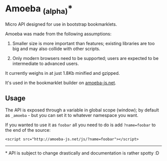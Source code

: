 # Amoeba <sub>(alpha)</sub><super>*</super>

Micro API designed for use in bootstrap bookmarklets.

Amoeba was made from the following assumptions:

1. Smaller size is more important than features; existing libraries are too big and may also collide with other scripts.

2. Only modern browsers need to be supported; users are expected to be intermediate to advanced users.

It currently weighs in at just 1.8Kb minified and gzipped.

It's used in the bookmarklet builder on [amoeba-js.net](http://amoeba-js.net/).

## Usage

The API is exposed through a variable in global scope (window); by default as `_amoeba` - but you can set it to whatever namespace you want.

If you wanted to use it as `foobar` all you need to do is add `?name=foobar` to the end of the source:

	<script src="http://amoeba-js.net/js/?name=foobar"></script>


<hr/>


<super>*</super> API is subject to change drastically and documentation is rather spotty :D

